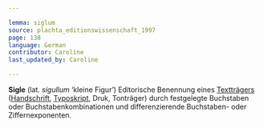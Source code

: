 ```yaml
---

lemma: siglum
source: plachta_editionswissenschaft_1997
page: 138
language: German
contributor: Caroline
last_updated_by: Caroline

---
```


**Sigle** (lat. _sigullum_ ‘kleine Figur’) Editorische Benennung eines [Textträgers](textCarrier.html) ([Handschrift](manuscript.html), [Typoskript](typescript.html), Druk, Tonträger) durch festgelegte Buchstaben oder Buchstabenkombinationen und differenzierende Buchstaben- oder Ziffernexponenten.
